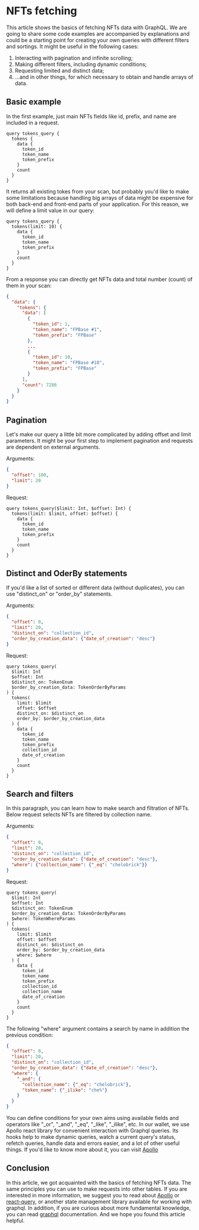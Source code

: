 # NFTs fetching

This article shows the basics of fetching NFTs data with GraphQL. We are going to share some code examples are accompanied by explanations and could be a starting point for creating your own queries with different filters and sortings. It might be useful in the following cases:

1) Interacting with pagination and infinite scrolling;
2) Making different filters, including dynamic conditions;
3) Requesting limited and distinct data;
4) ...and in other things, for which necessary to obtain and handle arrays of data.

## Basic example

In the first example, just main NFTs fields like id, prefix, and name are included in a request.

```graphql:no-line-numbers
query tokens_query {
  tokens {
    data {
      token_id
      token_name
      token_prefix
    }
    count
  }
}
```

It returns all existing tokes from your scan, but probably you'd like to make some limitations because handling big arrays of data might be expensive for both back-end and front-end parts of your application.
For this reason, we will define a limit value in our query:

```graphql:no-line-numbers
query tokens_query {
  tokens(limit: 10) {
    data {
      token_id
      token_name
      token_prefix
    }
    count
  }
}
```

From a response you can directly get NFTs data and total number (count) of them in your scan:

```json
{
  "data": {
    "tokens": {
      "data": [
        {
          "token_id": 1,
          "token_name": "FPBase #1",
          "token_prefix": "FPBase"
        },
        ...
        {
          "token_id": 10,
          "token_name": "FPBase #10",
          "token_prefix": "FPBase"
        }
      ],
      "count": 7286
    }
  }
}
```

## Pagination

Let's make our query a little bit more complicated by adding offset and limit parameters. It might be your first step to implement pagination and requests are dependent on external arguments.

Arguments:

```json
{
  "offset": 100,
  "limit": 20
}
```

Request:

```graphql:no-line-numbers
query tokens_query($limit: Int, $offset: Int) {
  tokens(limit: $limit, offset: $offset) {
    data {
      token_id
      token_name
      token_prefix
    }
    count
  }
}
```

## Distinct and OderBy statements

If you'd like a list of sorted or different data (without duplicates), you can use "distinct_on" or "order_by" statements.

Arguments:

```json
{
  "offset": 0,
  "limit": 20,
  "distinct_on": "collection_id",
  "order_by_creation_data": {"date_of_creation": "desc"}
}
```

Request:

```graphql:no-line-number
query tokens_query(
  $limit: Int
  $offset: Int
  $distinct_on: TokenEnum
  $order_by_creation_data: TokenOrderByParams
) {
  tokens(
    limit: $limit
    offset: $offset
    distinct_on: $distinct_on
    order_by: $order_by_creation_data
  ) {
    data {
      token_id
      token_name
      token_prefix
      collection_id
      date_of_creation
    }
    count
  }
}
```

## Search and filters

In this paragraph, you can learn how to make search and filtration of NFTs. Below request selects NFTs are filtered by collection name.

Arguments:

```json
{
  "offset": 0,
  "limit": 20,
  "distinct_on": "collection_id",
  "order_by_creation_data": {"date_of_creation": "desc"},
  "where": {"collection_name": {"_eq": "chelobrick"}}
}
```

Request:

```graphql:no-line-number
query tokens_query(
  $limit: Int
  $offset: Int
  $distinct_on: TokenEnum
  $order_by_creation_data: TokenOrderByParams
  $where: TokenWhereParams
) {
  tokens(
    limit: $limit
    offset: $offset
    distinct_on: $distinct_on
    order_by: $order_by_creation_data
    where: $where
  ) {
    data {
      token_id
      token_name
      token_prefix
      collection_id
      collection_name
      date_of_creation
    }
    count
  }
}
```

The following "where" argument contains a search by name in addition the previous condition:

```json
{
  "offset": 0,
  "limit": 20,
  "distinct_on": "collection_id",
  "order_by_creation_data": {"date_of_creation": "desc"},
  "where": {
    "_and": {
      "collection_name": {"_eq": "chelobrick"}, 
      "token_name": {"_ilike": "che%"}
    }
  }
}
```

You can define conditions for your own aims using available fields and operators like "_or", "_and", "_eq", "_like", "_ilike", etc. In our wallet, we use Apollo react library for convenient interaction with Graphql queries. Its hooks help to make dynamic queries, watch a current query's status, refetch queries, handle data and errors easier, and a lot of other useful things.
If you'd like to know more about it, you can visit [Apollo](https://www.apollographql.com/docs/)

## Conclusion

In this article, we got acquainted with the basics of fetching NFTs data.
The same principles you can use to make requests into other tables.
If you are interested in more information, we suggest you to read about [Apollo](https://www.apollographql.com/docs/) or [react-query](https://tanstack.com/query/v4/docs/examples/react/basic-graphql-request), or another state management library available for working with graphql.
In addition, if you are curious about more fundamental knowledge, you can read [graphql](https://graphql.org/learn/) documentation. And we hope you found this article helpful.